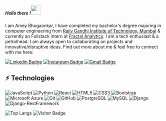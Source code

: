 ##### Hello there !<img src="https://raw.githubusercontent.com/aemmadi/aemmadi/master/wave.gif" width="30px">

I am Amey Bhogaonkar, I have completed my bachelor's degree majoring in computer engineering from [Rajiv Gandhi Institute of Technology, Mumbai](http://mctrgit.ac.in/) & currently an Fullstack intern at [Fractal Analytics](https://fractal.ai/). I am a tech enthusiast & a petrolhead. I am always open to collaborating on projects and innovative/disruptive ideas. Find out more about me & feel free to connect with me here:

[![Linkedin Badge](https://img.shields.io/badge/-AmeyBhogaonkar-blue?style=flat-square&logo=Linkedin&logoColor=white&link=https://www.linkedin.com/in/amey-bhogaonkar-81907b172/)](https://www.linkedin.com/in/amey-bhogaonkar-81907b172/)
[![Instagram Badge](https://img.shields.io/badge/-_ameya11_-purple?style=flat-square&logo=instagram&logoColor=white&link=https://www.instagram.com/_ameya11_/)](https://www.instagram.com/_ameya11_/)
[![Gmail Badge](https://img.shields.io/badge/-bhogaonkaramey@gmail.com-c14438?style=flat-square&logo=Gmail&logoColor=white&link=mailto:bhogaonkaramey@gmail.com)](mailto:bhogaonkaramey@gmail.com)

## ⚡ Technologies
![JavaScript](https://img.shields.io/badge/-JavaScript-black?style=flat-square&logo=javascript)
![Python](https://img.shields.io/badge/-Python-black?style=flat-square&logo=Python)
![React](https://img.shields.io/badge/-React-black?style=flat-square&logo=react)
![HTML5](https://img.shields.io/badge/-HTML5-E34F26?style=flat-square&logo=html5&logoColor=white)
![CSS3](https://img.shields.io/badge/-CSS3-1572B6?style=flat-square&logo=css3)
![Bootstrap](https://img.shields.io/badge/-Bootstrap-563D7C?style=flat-square&logo=bootstrap)
![Microsoft Azure](https://img.shields.io/badge/Microsoft%20Azure-232F7E?style=flat-square&logo=microsoft-azure)
![Git](https://img.shields.io/badge/-Git-black?style=flat-square&logo=git)
![GitHub](https://img.shields.io/badge/-GitHub-181717?style=flat-square&logo=github)
![PostgreSQL](https://img.shields.io/badge/-PostgreSQL-336791?style=flat-square&logo=postgresql)
![MySQL](https://img.shields.io/badge/-MySQL-black?style=flat-square&logo=mysql)
![Django](https://img.shields.io/badge/Django-3.2-yellow)
![Django-RestFramework](https://img.shields.io/badge/Django--RestFramework-3.12.4-blue)

![Top Langs](https://github-readme-stats.vercel.app/api/top-langs/?username=Amey1109&hide=TeX&layout=compact)
![Visitor Badge](https://visitor-badge.laobi.icu/badge?page_id=Amey1109.Amey1109)










